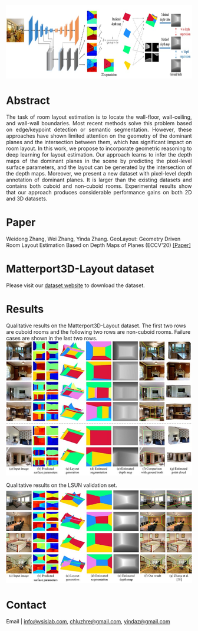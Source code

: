 
<img src="https://raw.githubusercontent.com/AyaseChihaya/AyaseChihaya.github.io/master/illustration.jpg" width="800" height="200">

# Abstract
<p align="justify">
The task of room layout estimation is to locate the wall-floor, wall-ceiling, and wall-wall boundaries. Most recent methods solve this problem based on edge/keypoint detection or semantic segmentation. However, these approaches have shown limited attention on the geometry of the dominant planes and the intersection between them, which has significant impact on room layout. In this work, we propose to incorporate geometric reasoning to deep learning for layout estimation. Our approach learns to infer the depth maps of the dominant planes in the scene by predicting the pixel-level surface parameters, and the layout can be generated by the intersection of the depth maps. Moreover, we present a new dataset with pixel-level depth annotation of dominant planes. It is larger than the existing datasets and contains both cuboid and non-cuboid rooms. Experimental results show that our approach produces considerable performance gains on both 2D and 3D datasets.
</p>

# Paper
Weidong Zhang, Wei Zhang, Yinda Zhang. GeoLayout: Geometry Driven Room Layout Estimation Based on Depth Maps of Planes (ECCV'20)
[[Paper]](https://raw.githubusercontent.com/AyaseChihaya/AyaseChihaya.github.io/master/2606.pdf)


# Matterport3D-Layout dataset
Please visit our [dataset website](https://vsislab.github.io/Matterport3D-Layout/) to download the dataset. 

# Results
Qualitative results on the Matterport3D-Layout dataset. The first two rows are cuboid rooms and the following two rows are non-cuboid rooms. Failure cases are shown in the last two rows.
<img src="https://raw.githubusercontent.com/AyaseChihaya/AyaseChihaya.github.io/master/res3d.jpg" width="800" >

Qualitative results on the LSUN validation set.
<img src="https://raw.githubusercontent.com/AyaseChihaya/AyaseChihaya.github.io/master/res2d.jpg" width="800" >


# Contact
Email | <info@vsislab.com>, <chluzhre@gmail.com>, <yindaz@gmail.com>

